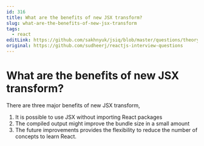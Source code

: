 ```yaml
---
id: 316
title: What are the benefits of new JSX transform?
slug: what-are-the-benefits-of-new-jsx-transform
tags:
  - react
editLink: https://github.com/sakhnyuk/jsiq/blob/master/questions/theory/react/316.md
original: https://github.com/sudheerj/reactjs-interview-questions
---
```


# What are the benefits of new JSX transform?

There are three major benefits of new JSX transform,

1. It is possible to use JSX without importing React packages
2. The compiled output might improve the bundle size in a small amount
3. The future improvements provides the flexibility to reduce the number of concepts to learn React.